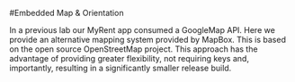 #Embedded Map & Orientation

In a previous lab our MyRent app consumed a GoogleMap API. Here we provide an alternative mapping system provided by MapBox. This is based on the open source OpenStreetMap project. This approach has the advantage of providing greater flexibility, not requiring keys and, importantly, resulting in a significantly smaller release build.
